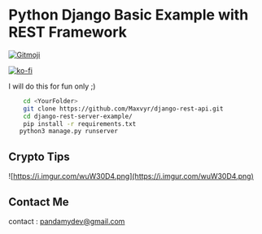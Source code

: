 # Python Django Basic Example with REST Framework

<a href="https://gitmoji.dev">
  <img src="https://img.shields.io/badge/gitmoji-%20😜%20😍-FFDD67.svg?style=flat-square" alt="Gitmoji">
</a>

[![ko-fi](https://ko-fi.com/img/githubbutton_sm.svg)](https://ko-fi.com/A0A72UVP8)

I will do this for fun only ;)

```zsh
    cd <YourFolder>
    git clone https://github.com/Maxvyr/django-rest-api.git
    cd django-rest-server-example/
    pip install -r requirements.txt
   python3 manage.py runserver
```

## Crypto Tips

![https://i.imgur.com/wuW30D4.png](https://i.imgur.com/wuW30D4.png)

## Contact Me

contact : [pandamydev@gmail.com](mailto:pandamydev@gmail.com)
